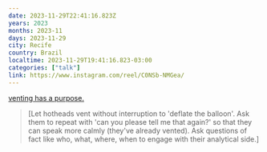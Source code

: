 ```yaml
---
date: 2023-11-29T22:41:16.823Z
years: 2023
months: 2023-11
days: 2023-11-29
city: Recife
country: Brazil
localtime: 2023-11-29T19:41:16.823-03:00
categories: ["talk"]
link: https://www.instagram.com/reel/C0NSb-NMGea/
---
```

[venting has a purpose.](https://www.instagram.com/reel/C0NSb-NMGea/)

> [Let hotheads vent without interruption to 'deflate the balloon'. Ask them to repeat with 'can you please tell me that again?' so that they can speak more calmly (they've already vented). Ask questions of fact like who, what, where, when to engage with their analytical side.]
